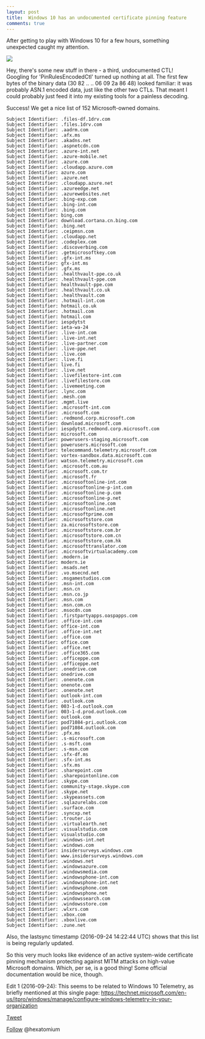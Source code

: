 ```yaml
---
layout: post
title:  Windows 10 has an undocumented certificate pinning feature 
comments: true
---
```

 
After getting to play with Windows 10 for a few hours, something unexpected caught my attention.
  
<img src=http://i.imgur.com/7MJQmGV.png>

Hey, there's some new stuff in there - a third, undocumented CTL! <BR>
Googling for 'PinRulesEncodedCtl' turned up nothing at all. The first few bytes of the binary data (30 82 .. .. 06 09 2a 86 48) looked familiar: it was probably ASN.1 encoded data, just like the other two CTLs. That meant I could probably just feed it into my existing tools for a painless decoding.

Success! We get a nice list of 152 Microsoft-owned domains.
   
    Subject Identifier: .files-df.1drv.com
    Subject Identifier: .files.1drv.com
    Subject Identifier: .aadrm.com
    Subject Identifier: .afx.ms
    Subject Identifier: .akadns.net
    Subject Identifier: .aspnetcdn.com
    Subject Identifier: .azure-int.net
    Subject Identifier: .azure-mobile.net
    Subject Identifier: .azure.com
    Subject Identifier: .cloudapp.azure.com
    Subject Identifier: azure.com
    Subject Identifier: .azure.net
    Subject Identifier: .cloudapp.azure.net
    Subject Identifier: .azureedge.net
    Subject Identifier: .azurewebsites.net
    Subject Identifier: .bing-exp.com
    Subject Identifier: .bing-int.com
    Subject Identifier: .bing.com
    Subject Identifier: bing.com
    Subject Identifier: download.cortana.cn.bing.com
    Subject Identifier: .bing.net
    Subject Identifier: .ceipmsn.com
    Subject Identifier: .cloudapp.net
    Subject Identifier: .codeplex.com
    Subject Identifier: .discoverbing.com
    Subject Identifier: .getmicrosoftkey.com
    Subject Identifier: .gfx-int.ms
    Subject Identifier: gfx-int.ms
    Subject Identifier: .gfx.ms
    Subject Identifier: .healthvault-ppe.co.uk
    Subject Identifier: .healthvault-ppe.com
    Subject Identifier: healthvault-ppe.com
    Subject Identifier: .healthvault.co.uk
    Subject Identifier: .healthvault.com
    Subject Identifier: .hotmail-int.com
    Subject Identifier: hotmail.co.uk
    Subject Identifier: .hotmail.com
    Subject Identifier: hotmail.com
    Subject Identifier: iespdytst
    Subject Identifier: ieta-wa-24
    Subject Identifier: .live-int.com
    Subject Identifier: .live-int.net
    Subject Identifier: .live-partner.com
    Subject Identifier: .live-ppe.net
    Subject Identifier: .live.com
    Subject Identifier: .live.fi
    Subject Identifier: live.fi
    Subject Identifier: .live.net
    Subject Identifier: .livefilestore-int.com
    Subject Identifier: .livefilestore.com
    Subject Identifier: .livemeeting.com
    Subject Identifier: .lync.com
    Subject Identifier: .mesh.com
    Subject Identifier: .mgmt.live
    Subject Identifier: .microsoft-int.com
    Subject Identifier: .microsoft.com
    Subject Identifier: .redmond.corp.microsoft.com
    Subject Identifier: download.microsoft.com
    Subject Identifier: iespdytst.redmond.corp.microsoft.com
    Subject Identifier: microsoft.com
    Subject Identifier: powerusers-staging.microsoft.com
    Subject Identifier: powerusers.microsoft.com
    Subject Identifier: telecommand.telemetry.microsoft.com
    Subject Identifier: vortex-sandbox.data.microsoft.com
    Subject Identifier: watson.telemetry.microsoft.com
    Subject Identifier: .microsoft.com.au
    Subject Identifier: .microsoft.com.tr
    Subject Identifier: .microsoft.fr
    Subject Identifier: .microsoftonline-int.com
    Subject Identifier: .microsoftonline-p-int.com
    Subject Identifier: .microsoftonline-p.com
    Subject Identifier: .microsoftonline-p.net
    Subject Identifier: .microsoftonline.com
    Subject Identifier: .microsoftonline.net
    Subject Identifier: .microsoftprime.com
    Subject Identifier: .microsoftstore.com
    Subject Identifier: za.microsoftstore.com
    Subject Identifier: .microsoftstore.com.br
    Subject Identifier: .microsoftstore.com.cn
    Subject Identifier: .microsoftstore.com.hk
    Subject Identifier: .microsofttranslator.com
    Subject Identifier: .microsoftvirtualacademy.com
    Subject Identifier: .modern.ie
    Subject Identifier: modern.ie
    Subject Identifier: .msads.net
    Subject Identifier: .vo.msecnd.net
    Subject Identifier: .msgamestudios.com
    Subject Identifier: .msn-int.com
    Subject Identifier: .msn.cn
    Subject Identifier: .msn.co.jp
    Subject Identifier: .msn.com
    Subject Identifier: .msn.com.cn
    Subject Identifier: .msocdn.com
    Subject Identifier: .firstpartyapps.oaspapps.com
    Subject Identifier: .office-int.com
    Subject Identifier: office-int.com
    Subject Identifier: .office-int.net
    Subject Identifier: .office.com
    Subject Identifier: office.com
    Subject Identifier: .office.net
    Subject Identifier: .office365.com
    Subject Identifier: .officeppe.com
    Subject Identifier: .officeppe.net
    Subject Identifier: .onedrive.com
    Subject Identifier: onedrive.com
    Subject Identifier: .onenote.com
    Subject Identifier: onenote.com
    Subject Identifier: .onenote.net
    Subject Identifier: outlook-int.com
    Subject Identifier: .outlook.com
    Subject Identifier: 003-1-d.outlook.com
    Subject Identifier: 003-1-d.prod.outlook.com
    Subject Identifier: outlook.com
    Subject Identifier: pod71084-pri.outlook.com
    Subject Identifier: pod71084.outlook.com
    Subject Identifier: .pfx.ms
    Subject Identifier: .s-microsoft.com
    Subject Identifier: .s-msft.com
    Subject Identifier: .s-msn.com
    Subject Identifier: .sfx-df.ms
    Subject Identifier: .sfx-int.ms
    Subject Identifier: .sfx.ms
    Subject Identifier: .sharepoint.com
    Subject Identifier: .sharepointonline.com
    Subject Identifier: .skype.com
    Subject Identifier: community-stage.skype.com
    Subject Identifier: .skype.net
    Subject Identifier: .skypeassets.com
    Subject Identifier: .sqlazurelabs.com
    Subject Identifier: .surface.com
    Subject Identifier: .syncxp.net
    Subject Identifier: .trouter.io
    Subject Identifier: .virtualearth.net
    Subject Identifier: .visualstudio.com
    Subject Identifier: visualstudio.com
    Subject Identifier: .windows-int.net
    Subject Identifier: .windows.com
    Subject Identifier: insidersurveys.windows.com
    Subject Identifier: www.insidersurveys.windows.com
    Subject Identifier: .windows.net
    Subject Identifier: .windowsazure.com
    Subject Identifier: .windowsmedia.com
    Subject Identifier: .windowsphone-int.com
    Subject Identifier: .windowsphone-int.net
    Subject Identifier: .windowsphone.com
    Subject Identifier: .windowsphone.net
    Subject Identifier: .windowssearch.com
    Subject Identifier: .windowsstore.com
    Subject Identifier: .wlxrs.com
    Subject Identifier: .xbox.com
    Subject Identifier: .xboxlive.com
    Subject Identifier: .zune.net

Also, the lastsync timestamp (2016-09-24 14:22:44 UTC) shows that this list is being regularly updated. 

So this very much looks like evidence of an active system-wide certificate pinning mechanism protecting against MITM attacks on high-value Microsoft domains. Which, per se, is a good thing! Some official documentation would be nice, though.

Edit 1 (2016-09-24): This seems to be related to Windows 10 Telemetry, as briefly mentioned at this single page:  https://technet.microsoft.com/en-us/itpro/windows/manage/configure-windows-telemetry-in-your-organization 

<a href="http://twitter.com/share" class="twitter-share-button" 
data-url="https://hexatomium.github.io/2016/09/24/hidden-w10-pins/" data-text="Windows 10's Undocumented Certificate Pinning Feature"  data-count="horizontal">Tweet</a>
<script type="text/javascript" src="http://platform.twitter.com/widgets.js"></script>

<A href=https://twitter.com/hexatomium>Follow</A> @hexatomium
